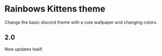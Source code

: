 # Rainbows Kittens theme

Change the basic discord theme with a cute wallpaper and changing colors.

## 2.0

Now updates itself.


